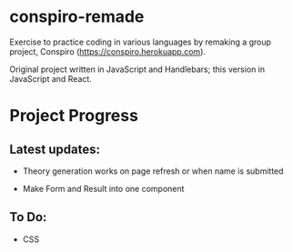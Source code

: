 # conspiro-remade

Exercise to practice coding in various languages by remaking a group project, Conspiro (https://conspiro.herokuapp.com). 

Original project written in JavaScript and Handlebars; this version in JavaScript and React.

# Project Progress

## Latest updates:

* Theory generation works on page refresh or when name is submitted 

* Make Form and Result into one component

## To Do:

* CSS